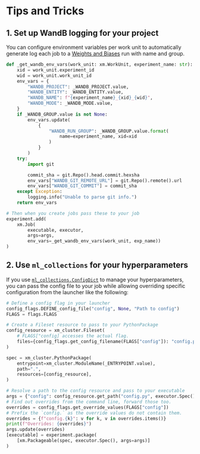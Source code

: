 # Tips and Tricks

## 1. Set up WandB logging for your project

You can configure environment variables per work unit to automatically
generate log each job to a [Weights and Biases](https://wandb.ai/site)
run with name and group.

```python
def _get_wandb_env_vars(work_unit: xm.WorkUnit, experiment_name: str):
    xid = work_unit.experiment_id
    wid = work_unit.work_unit_id
    env_vars = {
        "WANDB_PROJECT": _WANDB_PROJECT.value,
        "WANDB_ENTITY": _WANDB_ENTITY.value,
        "WANDB_NAME": f"{experiment_name}_{xid}_{wid}",
        "WANDB_MODE": _WANDB_MODE.value,
    }
    if _WANDB_GROUP.value is not None:
        env_vars.update(
            {
                "WANDB_RUN_GROUP": _WANDB_GROUP.value.format(
                    name=experiment_name, xid=xid
                )
            }
        )
    try:
        import git

        commit_sha = git.Repo().head.commit.hexsha
        env_vars["WANDB_GIT_REMOTE_URL"] = git.Repo().remote().url
        env_vars["WANDB_GIT_COMMIT"] = commit_sha
    except Exception:
        logging.info("Unable to parse git info.")
    return env_vars

# Then when you create jobs pass these to your job
experiment.add(
    xm.Job(
        executable, executor,
        args=args,
        env_vars=_get_wandb_env_vars(work_unit, exp_name))
)

```

## 2. Use `ml_collections` for your hyperparameters

If you use
[`ml_collections.ConfigDict`](https://github.com/google/ml_collections/tree/master)
to manage your hyperparameters, you can pass the config file to your
job while allowing overriding specific configuration from the launcher
like the following:
```python
# Define a config flag in your launcher
config_flags.DEFINE_config_file("config", None, "Path to config")
FLAGS = flags.FLAGS

# Create a Fileset resource to pass to your PythonPackage
config_resource = xm_cluster.Fileset(
    # FLAGS["config] accesses the actual flag.
    files={config_flags.get_config_filename(FLAGS["config"]): "config.py"}
)

spec = xm_cluster.PythonPackage(
    entrypoint=xm_cluster.ModuleName(_ENTRYPOINT.value),
    path=".",
    resources=[config_resource],
)

# Resolve a path to the config resource and pass to your executable
args = {"config": config_resource.get_path("config.py", executor.Spec())}
# Find out overrides from the command line, forward those too.
overrides = config_flags.get_override_values(FLAGS["config"])
# Prefix the `config.` as the override values do not contain them.
overrides = {f"config.{k}": v for k, v in overrides.items()}
print(f"Overrides: {overrides}")
args.update(overrides)
[executable] = experiment.package(
    [xm.Packageable(spec, executor.Spec(), args=args)]
)

```
